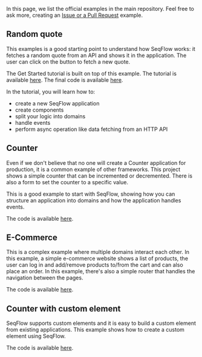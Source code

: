 In this page, we list the official examples in the main repository. Feel free to ask more, creating an <a target="_blank" href="https://github.com/allevo/seqflow-js/pulls">Issue or a Pull Request</a> example.

## Random quote

This examples is a good starting point to understand how SeqFlow works: it fetches a random quote from an API and shows it in the application. The user can click on the button to fetch a new quote.

The Get Started tutorial is built on top of this example. The tutorial is available <a target="_blank" href="/get-started">here</a>. The final code is available <a target="_blank" href="https://github.com/allevo/seqflow-js/tree/main/examples/random-quote">here</a>.

In the tutorial, you will learn how to:
- create a new SeqFlow application
- create components
- split your logic into domains
- handle events
- perform async operation like data fetching from an HTTP API

## Counter

Even if we don't believe that no one will create a Counter application for production, it is a common example of other frameworks. This project shows a simple counter that can be incremented or decremented. There is also a form to set the counter to a specific value.

This is a good example to start with SeqFlow, showing how you can structure an application into domains and how the application handles events.

The code is available <a target="_blank" href="https://github.com/allevo/seqflow-js/tree/main/examples/counter">here</a>.


## E-Commerce

This is a complex example where multiple domains interact each other. In this example, a simple e-commerce website shows a list of products, the user can log in and add/remove products to/from the cart and can also place an order.
In this example, there's also a simple router that handles the navigation between the pages.

The code is available <a target="_blank" href="https://github.com/allevo/seqflow-js/tree/main/examples/e-commerce">here</a>.

## Counter with custom element

SeqFlow supports custom elements and it is easy to build a custom element from existing applications.
This example shows how to create a custom element using SeqFlow.

The code is available <a target="_blank" href="https://github.com/allevo/seqflow-js/tree/main/examples/custom-element">here</a>.
